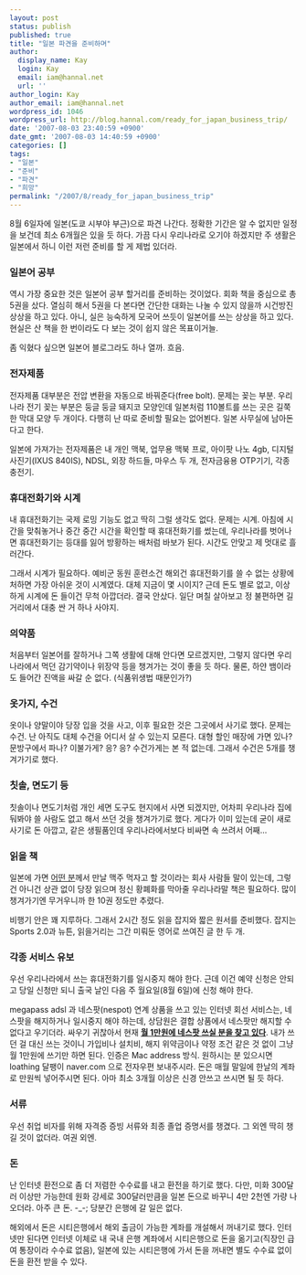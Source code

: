 ```yaml
---
layout: post
status: publish
published: true
title: "일본 파견을 준비하며"
author:
  display_name: Kay
  login: Kay
  email: iam@hannal.net
  url: ''
author_login: Kay
author_email: iam@hannal.net
wordpress_id: 1046
wordpress_url: http://blog.hannal.com/ready_for_japan_business_trip/
date: '2007-08-03 23:40:59 +0900'
date_gmt: '2007-08-03 14:40:59 +0900'
categories: []
tags:
- "일본"
- "준비"
- "파견"
- "희망"
permalink: "/2007/8/ready_for_japan_business_trip"
---
```

<p>8월 6일자에 일본(도쿄 시부야 부근)으로 파견 나간다. 정확한 기간은 알 수 없지만 일정을 보건데 최소 6개월은 있을 듯 하다. 가끔 다시 우리나라로 오기야 하겠지만 주 생활은 일본에서 하니 이런 저런 준비를 할 게 제법 있더라.</p>
<h3>일본어 공부</h3>
<p>역시 가장 중요한 것은 일본어 공부 할거리를 준비하는 것이었다. 회화 책을 중심으로 총 5권을 샀다. 열심히 해서 5권을 다 본다면 간단한 대화는 나눌 수 있지 않을까 시건방진 상상을 하고 있다. 아니, 실은 능숙하게 모국어 쓰듯이 일본어를 쓰는 상상을 하고 있다. 현실은 산 책을 한 번이라도 다 보는 것이 쉽지 않은 목표이거늘.</p>
<p>좀 익혔다 싶으면 일본어 블로그라도 하나 열까. 흐음.</p>
<h3>전자제품</h3>
<p>전자제품 대부분은 전압 변환을 자동으로 바꿔준다(free bolt). 문제는 꽂는 부분. 우리나라 전기 꽂는 부분은 둥글 둥글 돼지코 모양인데 일본처럼 110볼트를 쓰는 곳은 길쭉한 막대 모양 두 개이다. 다행히 난 따로 준비할 필요는 없어뵌다. 일본 사무실에 남아돈다고 한다.</p>
<p>일본에 가져가는 전자제품은 내 개인 맥북, 업무용 맥북 프로, 아이팟 나노 4gb, 디지털 사진기(IXUS 840IS), NDSL, 외장 하드들, 마우스 두 개, 전자금융용 OTP기기, 각종 충전기.</p>
<h3>휴대전화기와 시계</h3>
<p>내 휴대전화기는 국제 로밍 기능도 없고 딱히 그럴 생각도 없다. 문제는 시계. 아침에 시간을 맞춰놓거나 중간 중간 시간을 확인할 때 휴대전화기를 썼는데, 우리나라를 벗어나면 휴대전화기는 등대를 잃어 방황하는 배처럼 바보가 된다. 시간도 안맞고 제 멋대로 흘러간다.</p>
<p>그래서 시계가 필요하다. 예비군 동원 훈련소건 해외건 휴대전화기를 쓸 수 없는 상황에 처하면 가장 아쉬운 것이 시계였다. 대체 지금이 몇 시이지? 근데 돈도 별로 없고, 이상하게 시계에 돈 들이건 무척 아깝더라. 결국 안샀다. 일단 며칠 살아보고 정 불편하면 길거리에서 대충 싼 거 하나 사야지.</p>
<h3>의약품</h3>
<p>처음부터 일본어를 잘하거나 그쪽 생활에 대해 안다면 모르겠지만, 그렇지 않다면 우리나라에서 먹던 감기약이나 위장약 등을 챙겨가는 것이 좋을 듯 하다. 물론, 하얀 뱀이라도 들어간 진액을 싸갈 순 없다. (식품위생법 때문인가?)</p>
<h3>옷가지, 수건</h3>
<p>옷이나 양말이야 당장 입을 것을 사고, 이후 필요한 것은 그곳에서 사기로 했다. 문제는 수건. 난 아직도 대체 수건을 어디서 살 수 있는지 모른다. 대형 할인 매장에 가면 있나? 문방구에서 파나? 이불가게? 응? 응? 수건가게는 본 적 없는데. 그래서 수건은 5개를 챙겨가기로 했다.</p>
<h3>칫솔, 면도기 등</h3>
<p>칫솔이나 면도기처럼 개인 세면 도구도 현지에서 사면 되겠지만, 어차피 우리나라 집에 둬봐야 쓸 사람도 없고 해서 쓰던 것을 챙겨가기로 했다. 게다가 이미 있는데 굳이 새로 사기로 돈 아깝고, 같은 생필품인데 우리나라에서보다 비싸면 속 쓰려서 어째...</p>
<h3>읽을 책</h3>
<p>일본에 가면 <a href="http://bklove.net">어떤 분</a>께서 만날 맥주 먹자고 할 것이라는 회사 사람들 말이 있는데, 그렇건 아니건 상관 없이 당장 읽으며 정신 황폐화를 막아줄 우리나라말 책은 필요하다. 많이 챙겨가기엔 무거우니까 한 10권 정도만 추렸다.</p>
<p>비행기 안은 꽤 지루하다. 그래서 2시간 정도 읽을 잡지와 짧은 원서를 준비했다. 잡지는 Sports 2.0과 뉴튼, 읽을거리는 그간 미뤄둔 영어로 쓰여진 글 한 두 개.</p>
<h3>각종 서비스 유보</h3>
<p>우선 우리나라에서 쓰는 휴대전화기를 일시중지 해야 한다. 근데 이건 예약 신청은 안되고 당일 신청만 되니 출국 날인 다음 주 월요일(8월 6일)에 신청 해야 한다.</p>
<p>megapass adsl 과 네스팟(nespot) 연계 상품을 쓰고 있는 인터넷 회선 서비스는, 네스팟을 해지하거나 일시중지 해야 하는데, 상담원은 결합 상품에서 네스팟만 해지할 수 없다고 우기더라. 싸우기 귀찮아서 현재 <u><strong>월 1만원에 네스팟 쓰실 분을 찾고 있다</strong></u>. 내가 쓰던 걸 대신 쓰는 것이니 가입비나 설치비, 해지 위약금이나 약정 조건 같은 것 없이 그냥 월 1만원에 쓰기만 하면 된다. 인증은 Mac address 방식. 원하시는 분 있으시면 loathing 달팽이 naver.com 으로 전자우편 보내주시라. 돈은 매월 말일에 한날의 계좌로 만원씩 넣어주시면 된다. 아마 최소 3개월 이상은 신경 안쓰고 쓰시면 될 듯 하다.</p>
<h3>서류</h3>
<p>우선 취업 비자를 위해 자격증 증빙 서류와 최종 졸업 증명서를 챙겼다. 그 외엔 딱히 챙길 것이 없더라. 여권 외엔.</p>
<h3>돈</h3>
<p>난 인터넷 환전으로 좀 더 저렴한 수수료를 내고 환전을 하기로 했다. 다만, 미화 300달러 이상만 가능한데 원화 강세로 300달러만큼을 일본 돈으로 바꾸니 4만 2천엔 가량 나오더라. 아주 큰 돈. -_-; 당분간 은행에 갈 일은 없다.</p>
<p>해외에서 돈은 시티은행에서 해외 출금이 가능한 계좌를 개설해서 꺼내기로 했다. 인터넷만 된다면 인터넷 이체로 내 국내 은행 계좌에서 시티은행으로 돈을 옮기고(직장인 급여 통장이라 수수료 없음), 일본에 있는 시티은행에 가서 돈을 꺼내면 별도 수수료 없이 돈을 환전 받을 수 있다.</p>
